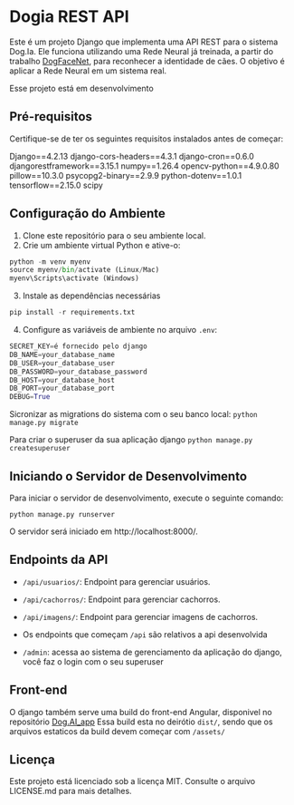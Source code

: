 # Dogia REST API

Este é um projeto Django que implementa uma API REST para o sistema Dog.Ia. Ele funciona utilizando uma Rede Neural já treinada, a partir do trabalho [DogFaceNet](https://github.com/GuillaumeMougeot/DogFaceNet), para reconhecer a identidade de cães. O objetivo é aplicar a Rede Neural em um sistema real.

Esse projeto está em desenvolvimento

## Pré-requisitos

Certifique-se de ter os seguintes requisitos instalados antes de começar:

Django==4.2.13
django-cors-headers==4.3.1
django-cron==0.6.0
djangorestframework==3.15.1
numpy==1.26.4
opencv-python==4.9.0.80
pillow==10.3.0
psycopg2-binary==2.9.9
python-dotenv==1.0.1
tensorflow==2.15.0
scipy

## Configuração do Ambiente

1. Clone este repositório para o seu ambiente local.
2. Crie um ambiente virtual Python e ative-o:

```py
python -m venv myenv
source myenv/bin/activate (Linux/Mac)
myenv\Scripts\activate (Windows)
```

3. Instale as dependências necessárias

```py
pip install -r requirements.txt
```

4. Configure as variáveis de ambiente no arquivo `.env`:

```py
SECRET_KEY=é fornecido pelo django
DB_NAME=your_database_name
DB_USER=your_database_user
DB_PASSWORD=your_database_password
DB_HOST=your_database_host
DB_PORT=your_database_port
DEBUG=True
```

Sicronizar as migrations do sistema com o seu banco local:
`python manage.py migrate`

Para criar o superuser da sua aplicação django
`python manage.py createsuperuser`


## Iniciando o Servidor de Desenvolvimento

Para iniciar o servidor de desenvolvimento, execute o seguinte comando:

```
python manage.py runserver
```

O servidor será iniciado em http://localhost:8000/.

## Endpoints da API

- `/api/usuarios/`: Endpoint para gerenciar usuários.
- `/api/cachorros/`: Endpoint para gerenciar cachorros.
- `/api/imagens/`: Endpoint para gerenciar imagens de cachorros.

- Os endpoints que começam `/api` são relativos a api desenvolvida
- `/admin`: acessa ao sistema de gerenciamento da aplicação do django, você faz o login com o seu superuser

## Front-end

O django também serve uma build do front-end Angular, disponivel no repositório [Dog.AI_app](https://github.com/BarbaraZamperete/Dog.IA)
Essa build esta no deirótio `dist/`, sendo que os arquivos estaticos da build devem começar com `/assets/`

## Licença

Este projeto está licenciado sob a licença MIT. Consulte o arquivo LICENSE.md para mais detalhes.
